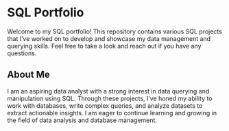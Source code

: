 # SQL Portfolio

Welcome to my SQL portfolio! This repository contains various SQL projects that I’ve worked on to develop and showcase my data management and querying skills. Feel free to take a look and reach out if you have any questions.

## About Me
I am an aspiring data analyst with a strong interest in data querying and manipulation using SQL. Through these projects, I’ve honed my ability to work with databases, write complex queries, and analyze datasets to extract actionable insights. I am eager to continue learning and growing in the field of data analysis and database management.
